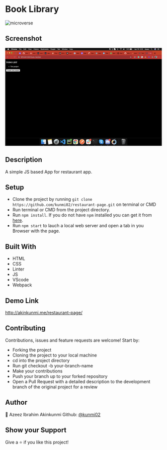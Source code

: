 # Book Library

![microverse](https://camo.githubusercontent.com/3a5835d4f56c57cec85939ac345e43fef164c178/68747470733a2f2f696d672e736869656c64732e696f2f62616467652f4d6963726f76657273652d626c756576696f6c6574)

## Screenshot

![Screenshot of the Book Library](src/assets/home.png)

## Description

A simple JS based App for restaurant app.

## Setup
- Clone the project by running `git clone https://github.com/kunmi02/restaurant-page.git` on terminal or CMD
- Run terminal or CMD from the project directory.
-  Run `npm install`. If you do not have `npm` installed you can get it from [here](https://www.npmjs.com/).
- Run `npm start` to lauch a local web server and open a tab in you Browser with the page.

## Built With

- HTML 
- CSS
- Linter
- JS
- VScode
- Webpack

## Demo Link
 http://akinkunmi.me/restaurant-page/

## Contributing

Contributions, issues and feature requests are welcome! Start by:

  - Forking the project
  - Cloning the project to your local machine
  - cd into the project directory
  - Run git checkout -b your-branch-name
  - Make your contributions
  - Push your branch up to your forked repository
  - Open a Pull Request with a detailed description to the development branch of the original project for a review



## Author

👤 Azeez Ibrahim Akinkunmi 
Github: [@kunmi02](https://github.com/kunmi02)

## Show your Support
Give a ⭐ if you like this project!
